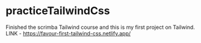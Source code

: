 # practiceTailwindCss
Finished the scrimba Tailwind course and this is my first project on Tailwind.
LINK - https://favour-first-tailwind-css.netlify.app/
